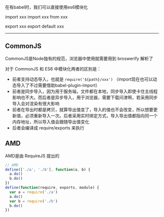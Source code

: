 在有babel时，我们可以直接使用es6模块化

import xxx
import xxx from xxx

export xxx
export default xxx

---

## CommonJS

CommonJS是Node独有的规范，浏览器中使用就需要用到 broswerify 解析了

对于 CommonJS 和 ES6 中模块化两者的区别是：

* 前者支持动态导入，也就是 `require('${path}/xxx')` （import现在也可以动态导入了不过需要借助babel-plugin-import）
* 前者是同步导入，因为用于服务端，文件都在本地，同步导入即使卡住主线程影响也不大。而后者是异步导入，用于浏览器，需要下载问津啊，若采用同步导入会对渲染有很大影响
* 前者在导出时都是拷贝，就算导出值变了，导入的值也不会改变，所以想要更新值，必须重新导入一次。后者采用实时绑定方式，导入导出值都指向同一个内存地址，所以导入值会跟随导出值变化
* 后者会编译成 require/exports 来执行

## AMD

AMD是由 RequireJS 提出的

```js
// AMD
define(['./a', './b'], function(a, b) {
  a.do()
  b.do()
})
define(function(require, exports, module) {
  var a = require('./a')
  a.do()
  var b = require('./b')
  b.do()
})
```

